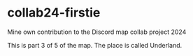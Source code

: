 # collab24-firstie
Mine own contribution to the Discord map collab project 2024

This is part 3 of 5 of the map. The place is called Underland.
